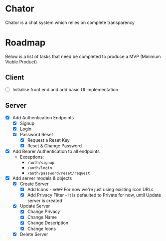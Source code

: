 # Chator
Chator is a chat system which relies on complete transparency

# Roadmap

Below is a list of tasks that need be completed to produce a MVP (Minimum Viable Product)

## Client

- [ ] Initialise front end and add basic UI implementation

## Server

- [x] Add Authentication Endpoints
    - [x] Signup
    - [x] Login
    - [x] Password Reset
        - [x] Request a Reset Key
        - [x] Reset & Change Password
- [x] Add Bearer Authentication to all endpoints
    - Exceptions:
        - `/auth/signup`
        - `/auth/login`
        - `/auth/password/reset/request`
- [x] Add server models & objects
    - [x] Create Server
        - [x] Add Icons - ~~cdn?~~ For now we're just using existing Icon URLs
        - [x] Add Privacy Filter - It is defaulted to Private for now, until Update server is created
    - [x] Update Server
        - [x] Change Privacy
        - [x] Change Name
        - [x] Change Description
        - [x] Change Icons
    - [x] Delete Server